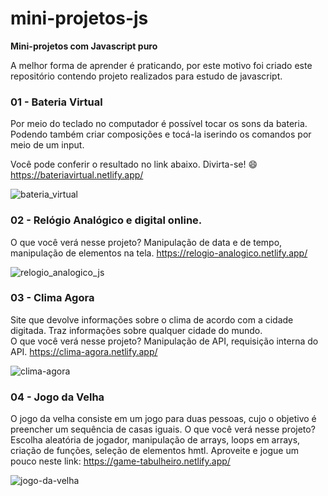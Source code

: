 # mini-projetos-js
**Mini-projetos com Javascript puro**

A melhor forma de aprender é praticando, por este motivo foi criado este repositório contendo projeto realizados para estudo de javascript.

### 01 - Bateria Virtual
Por meio do teclado no computador é possível tocar os sons da bateria. 
Podendo também criar composições e tocá-la iserindo os comandos por meio de um input.

Você pode conferir o resultado no link abaixo. Divirta-se! 😄
https://bateriavirtual.netlify.app/

![bateria_virtual](https://user-images.githubusercontent.com/82469705/126398366-a6a547a5-d925-4399-8265-3629f756387b.jpg)


### 02 - Relógio Analógico e digital online.
O que você verá nesse projeto?
Manipulação de data e de tempo, manipulação de elementos na tela.
https://relogio-analogico.netlify.app/

![relogio_analogico_js](https://user-images.githubusercontent.com/82469705/126398041-fa836b6e-becc-4d58-acd0-5bd616d5801d.jpg)

### 03 - Clima Agora
Site que devolve informações sobre o clima de acordo com a cidade digitada. 
Traz informações sobre qualquer cidade do mundo.</br>
O que você verá nesse projeto? 
Manipulação de API, requisição interna do API.
https://clima-agora.netlify.app/

![clima-agora](https://user-images.githubusercontent.com/82469705/126549174-fcfc42b8-80c9-47e2-b189-e994a411b366.jpg)

### 04 - Jogo da Velha
O jogo da velha consiste em um jogo para duas pessoas, cujo o objetivo é preencher um sequência de casas iguais.
O que você verá nesse projeto?
Escolha aleatória de jogador, manipulação de arrays, loops em arrays, criação de funções, seleção de elementos hmtl.
Aproveite e jogue um pouco neste link: 
https://game-tabulheiro.netlify.app/

![jogo-da-velha](https://user-images.githubusercontent.com/82469705/128266193-91cdaa37-af7a-434f-bcea-8a0378c4d710.jpg)








